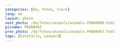 ```yaml
---
categories: [de, fotos, tiere]
lang: de
layout: photo
next_photo: /de/fotos/animals/animals-P0000060.html
picname: P0000463
prev_photo: /de/fotos/animals/animals-P0000467.html
tags: [Fotofalle, Leopard]
---
```

